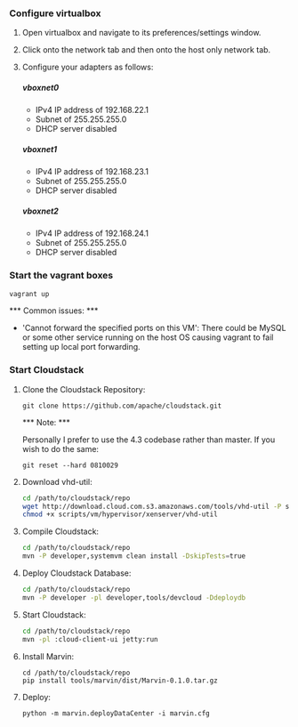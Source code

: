### Configure virtualbox

1. Open virtualbox and navigate to its preferences/settings window. 

1. Click onto the network tab and then onto the host only network tab. 

1. Configure your adapters as follows:

    ##### vboxnet0
    - IPv4 IP address of 192.168.22.1
    - Subnet of 255.255.255.0
    - DHCP server disabled
    
    ##### vboxnet1
    - IPv4 IP address of 192.168.23.1
    - Subnet of 255.255.255.0
    - DHCP server disabled
    
    ##### vboxnet2
    - IPv4 IP address of 192.168.24.1
    - Subnet of 255.255.255.0
    - DHCP server disabled
    
   
### Start the vagrant boxes

```bash
vagrant up
```

*** Common issues: ***

- 'Cannot forward the specified ports on this VM': There could be MySQL or some other
  service running on the host OS causing vagrant to fail setting up local port forwarding.


### Start Cloudstack

1. Clone the Cloudstack Repository:

	```
	git clone https://github.com/apache/cloudstack.git
	```

	*** Note: ***
	
	Personally I prefer to use the 4.3 codebase rather than master. If you wish to do the same:	

	```
	git reset --hard 0810029
	```

1. Download vhd-util:

	```bash
	cd /path/to/cloudstack/repo
	wget http://download.cloud.com.s3.amazonaws.com/tools/vhd-util -P scripts/vm/hypervisor/xenserver/
	chmod +x scripts/vm/hypervisor/xenserver/vhd-util
	```

1. Compile Cloudstack:

	```bash
	cd /path/to/cloudstack/repo
	mvn -P developer,systemvm clean install -DskipTests=true
	```
	
1. Deploy Cloudstack Database:

	```bash
	cd /path/to/cloudstack/repo
	mvn -P developer -pl developer,tools/devcloud -Ddeploydb
	```

1. Start Cloudstack:

	```bash
	cd /path/to/cloudstack/repo
	mvn -pl :cloud-client-ui jetty:run
	```

1. Install Marvin:

	```
	cd /path/to/cloudstack/repo
	pip install tools/marvin/dist/Marvin-0.1.0.tar.gz
	```

1. Deploy:

    ```
    python -m marvin.deployDataCenter -i marvin.cfg 
    ```


